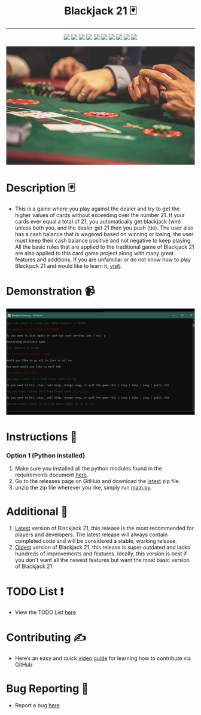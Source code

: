 <h1 align="center">
    Blackjack 21 🃏
</h1>
<hr>
<p align="center">
    <img src="https://img.shields.io/github/license/jordanleich/blackjack-21">
    <img src="https://img.shields.io/github/contributors/jordanleich/blackjack-21">
    <img src="https://img.shields.io/badge/-Addictive-brightgreen">    
    <img src="https://img.shields.io/github/languages/code-size/JordanLeich/blackjack-21">    
    <img src="https://img.shields.io/github/repo-size/JordanLeich/blackjack-21"> 
    <img src="https://img.shields.io/tokei/lines/github/JordanLeich/blackjack-21?label=lines%20of%20code">
    <img src="https://img.shields.io/github/stars/jordanleich/blackjack-21?style=socialhttps://img.shields.io/tokei/lines/github/JordanLeich/blackjack-21?label=lines%20of%20code"> 
    <img src="https://img.shields.io/github/stars/jordanleich?label=user%20stars&style=social"> 
    <img src="https://img.shields.io/github/v/release/jordanleich/blackjack-21?include_prereleases"> 
    <img src="https://img.shields.io/github/last-commit/jordanleich/blackjack-21">    
</p>

<p align="center">
    <img src="images/blackjack.jpg" alt="wallpaper">
</p>

# Description 🃏
- This is a game where you play against the dealer and try to get the higher values of cards without exceeding over the number 21. If your cards ever equal a total of 21, you automatically get blackjack (win) unless both you, and the dealer get 21 then you push (tie). The user also has a cash balance that is wagered based on winning or losing, the user must keep their cash balance positive and not negative to keep playing. All the basic rules that are applied to the traditional game of Blackjack 21 are also applied to this card game project along with many great features and additions. If you are unfamiliar or do not know how to play Blackjack 21 and would like to learn it, [visit](https://youtu.be/eyoh-Ku9TCI).

# Demonstration 📹
![BlackJack](images/demo.gif "BlackJack 21")

# Instructions 🎲
### Option 1 (Python installed)
1. Make sure you installed all the python modules found in the requirements document [here](https://github.com/JordanLeich/Blackjack-21/blob/master/requirements.txt).
2. Go to the releases page on GitHub and download the [latest](https://github.com/JordanLeich/Blackjack-21/releases) zip file.
3. unzip the zip file wherever you like, simply run [main.py]((https://github.com/JordanLeich/Blackjack-21/blob/master/main.py)).

# Additional 📓
1. [Latest](https://github.com/JordanLeich/Blackjack-21/releases) version of Blackjack 21, this release is the most recommended for players and developers. The latest release will always contain completed code and will be considered a stable, working release.
2. [Oldest](https://github.com/JordanLeich/Blackjack-21/releases/tag/v5.0) version of Blackjack 21, this release is super outdated and lacks hundreds of improvements and features. Ideally, this version is best if you don't want all the newest features but want the most basic version of Blackjack 21.

# TODO List ❗
- View the TODO List [here](https://github.com/JordanLeich/Blackjack-21/issues/3)

# Contributing ✍️
- Here’s an easy and quick [video guide](https://youtu.be/waEb2c9NDL8) for learning how to contribute via GitHub 

# Bug Reporting 🐞
- Report a bug [here](https://github.com/JordanLeich/Blackjack-21/issues/5)
